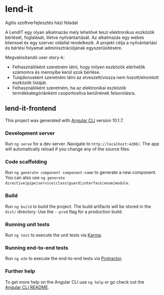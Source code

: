 # lend-it
Agilis szoftverfejlesztés házi feladat

A LendIT egy olyan alkalmazás mely lehetővé teszi elektronikus eszközök bérlését, foglalását, illetve nyilvántartását. Az alkalmazás egy webes klienssel és egy szerver oldallal rendelkezik. A projekt célja a nyilvántartási és bérlési folyamat adminisztrációjának egyszerűsítésére.

Megvalósítandó user story-k:
* Felhasználóként szeretném látni, hogy milyen eszközök elérhetők számomra és mennyibe kerül azok bérlése.
* Tulajdonosként szeretném látni az elveszett/vissza nem hozott/elromlott eszközök listáját.
* Felhasználóként szeretném, ha az elektronikai eszközök termékkategóriánként csoportosítva kerülnének felsorolásra.

## lend-it-frontend

This project was generated with [Angular CLI](https://github.com/angular/angular-cli) version 10.1.7.

### Development server

Run `ng serve` for a dev server. Navigate to `http://localhost:4200/`. The app will automatically reload if you change any of the source files.

### Code scaffolding

Run `ng generate component component-name` to generate a new component. You can also use `ng generate directive|pipe|service|class|guard|interface|enum|module`.

### Build

Run `ng build` to build the project. The build artifacts will be stored in the `dist/` directory. Use the `--prod` flag for a production build.

### Running unit tests

Run `ng test` to execute the unit tests via [Karma](https://karma-runner.github.io).

### Running end-to-end tests

Run `ng e2e` to execute the end-to-end tests via [Protractor](http://www.protractortest.org/).

### Further help

To get more help on the Angular CLI use `ng help` or go check out the [Angular CLI README](https://github.com/angular/angular-cli/blob/master/README.md).
